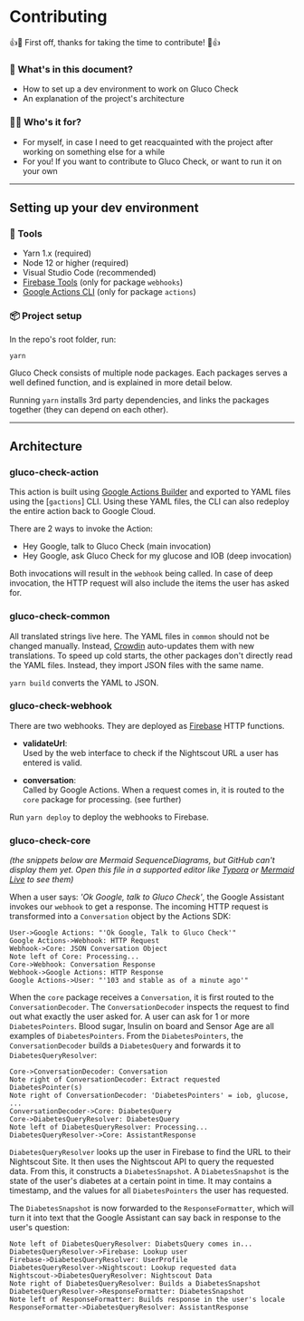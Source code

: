 # Contributing

👍🎉 First off, thanks for taking the time to contribute! 🎉👍

### 📖 What's in this document?

- How to set up a dev environment to work on Gluco Check
- An explanation of the project's architecture

### 🙋‍♀️ Who's it for?

- For myself, in case I need to get reacquainted with the project after working on something else for a while
- For you! If you want to contribute to Gluco Check, or want to run it on your own

---

## Setting up your dev environment

### 🔧 Tools

- Yarn 1.x (required)
- Node 12 or higher (required)
- Visual Studio Code (recommended)
- [Firebase Tools] (only for package `webhooks`)
- [Google Actions CLI] (only for package `actions`)

[firebase tools]: https://www.npmjs.com/package/firebase-tools
[google actions cli]: https://developers.google.com/assistant/conversational/df-asdk/actions-sdk/gactions-cli

### 📦 Project setup

In the repo's root folder, run:

```
yarn
```

Gluco Check consists of multiple node packages. Each packages serves a well defined function, and is explained in more detail below.

Running `yarn` installs 3rd party dependencies, and links the packages together (they can depend on each other).

---

## Architecture

### gluco-check-action

This action is built using [Google Actions Builder] and exported to YAML files using the [`gactions`] CLI. Using these YAML files, the CLI can also redeploy the entire action back to Google Cloud.

There are 2 ways to invoke the Action:

- Hey Google, talk to Gluco Check (main invocation)
- Hey Google, ask Gluco Check for my glucose and IOB (deep invocation)

Both invocations will result in the `webhook` being called. In case of deep invocation, the HTTP request will also include the items the user has asked for.

[google actions builder]: https://console.actions.google.com
[`gactions` cli]: https://developers.google.com/assistant/conversational/df-asdk/actions-sdk/gactions-cli

### gluco-check-common

All translated strings live here. The YAML files in `common` should not be changed manually. Instead, [Crowdin] auto-updates them with new translations. To speed up cold starts, the other packages don't directly read the YAML files. Instead, they import JSON files with the same name.

`yarn build` converts the YAML to JSON.

[crowdin]: (https://crowdin.com)

### gluco-check-webhook

There are two webhooks. They are deployed as [Firebase] HTTP functions.

[firebase]: https://firebase.google.com

- **validateUrl**:  
  Used by the web interface to check if the Nightscout URL a user has entered is valid.

- **conversation**:  
  Called by Google Actions. When a request comes in, it is routed to the `core` package for processing. (see further)

Run `yarn deploy` to deploy the webhooks to Firebase.

### gluco-check-core

_(the snippets below are Mermaid SequenceDiagrams, but GitHub can't display them yet. Open this file in a supported editor like [Typora] or [Mermaid Live] to see them)_

When a user says: _'Ok Google, talk to Gluco Check'_, the Google Assistant invokes our `webhook` to get a response. The incoming HTTP request is transformed into a `Conversation` object by the Actions SDK:

```sequenceDiagram
User->Google Actions: "'Ok Google, Talk to Gluco Check'"
Google Actions->Webhook: HTTP Request
Webhook->Core: JSON Conversation Object
Note left of Core: Processing...
Core->Webhook: Conversation Response
Webhook->Google Actions: HTTP Response
Google Actions->User: "'103 and stable as of a minute ago'"
```

When the `core` package receives a `Conversation`, it is first routed to the `ConversationDecoder`. The `ConversationDecoder` inspects the request to find out what exactly the user asked for. A user can ask for 1 or more `DiabetesPointers`. Blood sugar, Insulin on board and Sensor Age are all examples of `DiabetesPointers`. From the `DiabetesPointers`, the `ConversationDecoder` builds a `DiabetesQuery` and forwards it to `DiabetesQueryResolver`:

```sequenceDiagram
Core->ConversationDecoder: Conversation
Note right of ConversationDecoder: Extract requested DiabetesPointer(s)
Note right of ConversationDecoder: 'DiabetesPointers' = iob, glucose, ...
ConversationDecoder->Core: DiabetesQuery
Core->DiabetesQueryResolver: DiabetesQuery
Note left of DiabetesQueryResolver: Processing...
DiabetesQueryResolver->Core: AssistantResponse
```

`DiabetesQueryResolver` looks up the user in Firebase to find the URL to their Nightscout Site. It then uses the Nightscout API to query the requested data. From this, it constructs a `DiabetesSnapshot`. A `DiabetesSnapshot` is the state of the user's diabetes at a certain point in time. It may contains a timestamp, and the values for all `DiabetesPointers` the user has requested.

The `DiabetesSnapshot` is now forwarded to the `ResponseFormatter`, which will turn it into text that the Google Assistant can say back in response to the user's question:

```sequenceDiagram
Note left of DiabetesQueryResolver: DiabetsQuery comes in...
DiabetesQueryResolver->Firebase: Lookup user
Firebase->DiabetesQueryResolver: UserProfile
DiabetesQueryResolver->Nightscout: Lookup requested data
Nightscout->DiabetesQueryResolver: Nightscout Data
Note right of DiabetesQueryResolver: Builds a DiabetesSnapshot
DiabetesQueryResolver->ResponseFormatter: DiabetesSnapshot
Note left of ResponseFormatter: Builds response in the user's locale
ResponseFormatter->DiabetesQueryResolver: AssistantResponse
```

[Mermaid Live]: https://mermaid-js.github.io/mermaid-live-editor/
[Typora]: https://typora.io/